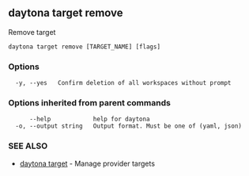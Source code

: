 ## daytona target remove

Remove target

```
daytona target remove [TARGET_NAME] [flags]
```

### Options

```
  -y, --yes   Confirm deletion of all workspaces without prompt
```

### Options inherited from parent commands

```
      --help            help for daytona
  -o, --output string   Output format. Must be one of (yaml, json)
```

### SEE ALSO

* [daytona target](daytona_target.md)	 - Manage provider targets

